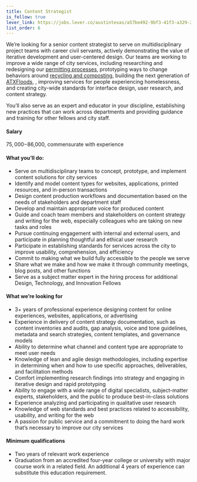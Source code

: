 ```yaml
---		
title: Content Strategist		
is_fellow: true		
lever_link: https://jobs.lever.co/austintexas/a57be492-9bf3-41f3-a329-2751fea9256b/apply		
list_order: 6		
---		
```

		
We’re looking for a senior content strategist to serve on multidisciplinary project teams with career civil servants, actively demonstrating the value of iterative development and user-centered design. Our teams are working to improve a wide range of city services, including researching and redesigning our [permitting processes](http://www.austintexas.gov/department/development-services), prototyping ways to change behaviors around [recycling and composting](http://www.austintexas.gov/department/austin-resource-recovery), building the next generation of [ATXFloods](https://www.atxfloods.com), , improving services for people experiencing homelessness, and creating city-wide standards for interface design, user research, and content strategy.		
		
You’ll also serve as an expert and educator in your discipline, establishing new practices that can work across departments and providing guidance and training for other fellows and city staff.		
		
#### Salary		
		
$75,000-$86,000, commensurate with experience		
		
#### What you’ll do:		
		
*   Serve on multidisciplinary teams to concept, prototype, and implement content solutions for city services		
*   Identify and model content types for websites, applications, printed resources, and in-person transactions		
*   Design content production workflows and documentation based on the needs of stakeholders and department staff		
*   Develop and maintain appropriate voice for produced content		
*   Guide and coach team members and stakeholders on content strategy and writing for the web, especially colleagues who are taking on new tasks and roles		
*   Pursue continuing engagement with internal and external users, and participate in planning thoughtful and ethical user research		
*   Participate in establishing standards for services across the city to improve usability, comprehension, and efficiency		
*   Commit to making what we build fully accessible to the people we serve		
*   Share what we make and how we make it through community meetings, blog posts, and other functions		
*   Serve as a subject matter expert in the hiring process for additional Design, Technology, and Innovation Fellows		
		
#### What we’re looking for		
		
*   3+ years of professional experience designing content for online experiences, websites, applications, or advertising		
*   Experience in delivery of content strategy documentation, such as content inventories and audits, gap analysis, voice and tone guidelines, metadata and search strategies, content templates, and governance models		
*   Ability to determine what channel and content type are appropriate to meet user needs		
*   Knowledge of lean and agile design methodologies, including expertise in determining when and how to use specific approaches, deliverables, and facilitation methods		
*   Comfort implementing research findings into strategy and engaging in iterative design and rapid prototyping		
*   Ability to engage with a wide range of digital specialists, subject-matter experts, stakeholders, and the public to produce best-in-class solutions		
*   Experience analyzing and participating in qualitative user research		
*   Knowledge of web standards and best practices related to accessibility, usability, and writing for the web		
*   A passion for public service and a commitment to doing the hard work that’s necessary to improve our city services		
		
#### Minimum qualifications		
		
*   Two years of relevant work experience		
*   Graduation from an accredited four-year college or university with major course work in a related field. An additional 4 years of experience can substitute this education requirement.
